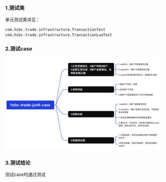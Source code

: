 ### 1.测试类
单元测试类详见：
```markdown
com.hsbc.trade.infrastructure.TransactionTest
com.hsbc.trade.infrastructure.TransactionLuaTest
```

### 2.测试case
![img.png](img.png)

### 3.测试结论
测试case均通过测试
